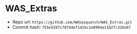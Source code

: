 # WAS_Extras
- Repo url: `https://github.com/WASasquatch/WAS_Extras.git`
- Commit hash: `755e5597c787d4ef1d1bc1e099da11827c326e6f`